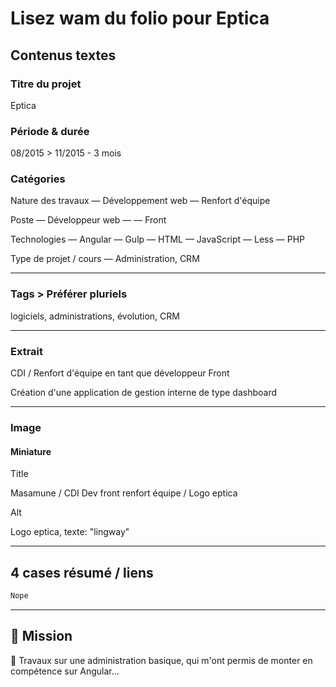 # Lisez wam du folio pour Eptica

## Contenus textes

### Titre du projet

Eptica

### Période & durée

08/2015 > 11/2015 - 3 mois

### Catégories

Nature des travaux
— Développement web
— Renfort d'équipe

Poste
— Développeur web
— — Front

Technologies
— Angular
— Gulp
— HTML
— JavaScript
— Less
— PHP

Type de projet / cours
— Administration, CRM

---

### Tags > Préférer pluriels

logiciels, administrations, évolution, CRM

---

### Extrait

CDI / Renfort d'équipe en tant que développeur Front

Création d'une application de gestion interne de type dashboard

---

### Image

#### Miniature

Title

Masamune / CDI Dev front renfort équipe / Logo eptica

Alt

Logo eptica, texte: "lingway"

---

## 4 cases résumé / liens

```html
Nope
```

---

## 🎯 Mission

👔 Travaux sur une administration basique, qui m'ont permis de monter en compétence sur Angular...
